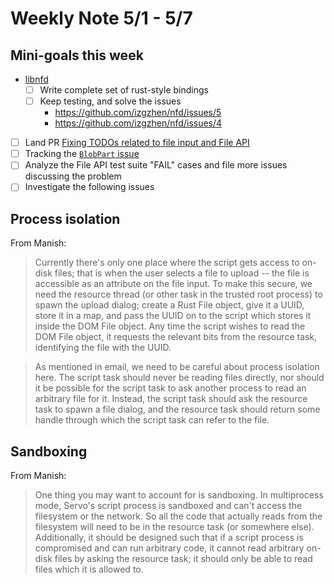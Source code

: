 # Weekly Note 5/1 - 5/7

## Mini-goals this week
- [libnfd](https://github.com/izgzhen/nfd)
    - [ ] Write complete set of rust-style bindings
    - [ ] Keep testing, and solve the issues
        - https://github.com/izgzhen/nfd/issues/5
        - https://github.com/izgzhen/nfd/issues/4
- [ ] Land PR [Fixing TODOs related to file input and File API](https://github.com/servo/servo/pull/10873)
- [ ] Tracking the [`BlobPart` issue](https://github.com/servo/servo/issues/10911)
- [ ] Analyze the File API test suite "FAIL" cases and file more issues discussing the problem
- [ ] Investigate the following issues

## Process isolation
From Manish:

> Currently there's only one place where the script gets access to on-disk files; that is when the user selects a file to upload -- the file is accessible as an attribute on the file input. To make this secure, we need the resource thread (or other task in the trusted root process) to spawn the upload dialog; create a Rust File object, give it a UUID, store it in a map, and pass the UUID on to the script which stores it inside the DOM File object. Any time the script wishes to read the DOM File object, it requests the relevant bits from the resource task, identifying the file with the UUID.

> As mentioned in email, we need to be careful about process isolation here. The script task should never be reading files directly, nor should it be possible for the script task to ask another process to read an arbitrary file for it. Instead, the script task should ask the resource task to spawn a file dialog, and the resource task should return some handle through which the script task can refer to the file.

## Sandboxing
From Manish:

> One thing you may want to account for is sandboxing. In multiprocess mode, Servo's script process is sandboxed and can't access the filesystem or the network. So all the code that actually reads from the filesystem will need to be in the resource task (or somewhere else). Additionally, it should be designed such that if a script process is compromised and can run arbitrary code, it cannot read arbitrary on-disk files by asking the resource task; it should only be able to read files which it is allowed to.

